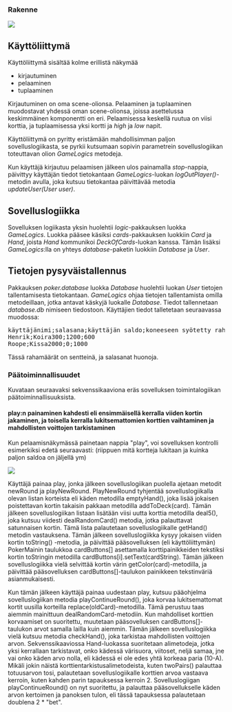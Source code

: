 ### Rakenne

<img src="https://github.com/Henrikhi/ot-harjoitustyo/blob/master/Dokumentaatio/Tiedostoja/ArkkitehtuuriKuva.png">

## Käyttöliittymä

Käyttöliittymä sisältää kolme erillistä näkymää
- kirjautuminen
- pelaaminen
- tuplaaminen

Kirjautuminen on oma scene-olionsa. Pelaaminen ja tuplaaminen muodostavat yhdessä oman scene-olionsa, joissa asettelussa keskimmäinen komponentti on eri. Pelaamisessa keskellä ruutua on viisi korttia, ja tuplaamisessa yksi kortti ja _high_ ja _low_ napit.

Käyttöliittymä on pyritty eristämään mahdollisimman paljon sovelluslogiikasta, se pyrkii kutsumaan sopivin parametrein sovelluslogiikan toteuttavan olion _GameLogics_ metodeja.

Kun käyttäjä kirjautuu pelaamisen jälkeen ulos painamalla _stop_-nappia, päivittyy käyttäjän tiedot tietokantaan _GameLogics_-luokan _logOutPlayer()_-metodin avulla, joka kutsuu tietokantaa päivittävää metodia _updateUser(User user)_. 

## Sovelluslogiikka

Sovelluksen logiikasta yksin huolehtii _logic_-pakkauksen luokka _GameLogics_. Luokka pääsee käsiksi _cards_-pakkauksen luokkiin _Card_ ja _Hand_, joista _Hand_ kommunikoi _DeckOfCards_-luokan kanssa. Tämän lisäksi _GameLogics_:lla on yhteys _database_-paketin luokkiin _Database_ ja _User_.

## Tietojen pysyväistallennus

Pakkauksen _poker.database_ luokka _Database_  huolehtii luokan _User_ tietojen tallentamisesta tietokantaan. _GameLogics_ ohjaa tietojen tallentamista omilla metodeillaan, jotka antavat käskyjä luokalle _Database_. Tiedot tallennetaan _database.db_ nimiseen tiedostoon. Käyttäjien tiedot talletetaan seuraavassa muodossa:

<pre>
käyttäjänimi;salasana;käyttäjän saldo;koneeseen syötetty rahamäärä
Henrik;Koira300;1200;600
Roope;Kissa2000;0;1000
</pre>
Tässä rahamäärät on sentteinä, ja salasanat huonoja.

### Päätoiminnallisuudet

Kuvataan seuraavaksi sekvenssikaaviona eräs sovelluksen toimintalogiikan päätoiminnallisuuksista.

#### play:n painaminen kahdesti eli ensimmäisellä kerralla viiden kortin jakaminen, ja toisella kerralla lukitsemattomien korttien vaihtaminen ja mahdollisten voittojen tarkistaminen

Kun pelaamisnäkymässä painetaan nappia "play", voi sovelluksen kontrolli esimerkiksi edetä seuraavasti: (riippuen mitä kortteja lukitaan ja kuinka paljon saldoa on jäljellä ym)


<img src="https://github.com/Henrikhi/ot-harjoitustyo/blob/master/Dokumentaatio/Tiedostoja/playClicked.png">

Käyttäjä painaa play, jonka jälkeen sovelluslogiikan puolella ajetaan metodit newRound ja playNewRound. PlayNewRound tyhjentää sovelluslogiikalla olevan listan korteista eli käden metodilla emptyHand(), joka lisää jokaisen poistettavan kortin takaisin pakkaan metodilla addToDeck(card). Tämän jälkeen sovelluslogiikan listaan lisätään viisi uutta korttia metodilla deal5(), joka kutsuu viidesti dealRandomCard() metodia, jotka palauttavat satunnaisen kortin. Tämä lista palautetaan sovelluslogiikalle getHand() metodin vastauksena. Tämän jälkeen sovelluslogiikka kysyy jokaisen viiden kortin toString() -metodia, ja päivittää pääsovelluksen (eli käyttöliittymän) PokerMainin taulukkoa cardButtons[] asettamalla korttipainikkeiden tekstiksi kortin toStringin metodilla cardButtons[i].setText(cardString). Tämän jälkeen sovelluslogiikka vielä selvittää kortin värin getColor(card)-metodilla, ja päivittää pääsovelluksen cardButtons[]-taulukon painikkeen tekstinväriä asianmukaisesti.

Kun tämän jälkeen käyttäjä painaa uudestaan play, kutsuu pääohjelma sovelluslogiikan metodia playContinueRound(), joka korvaa lukitsemattomat kortit uusilla korteilla replace(oldCard)-metodilla. Tämä perustuu taas aiemmin mainittuun dealRandomCard-metodiin. Kun mahdolliset korttien korvaamiset on suoritettu, muutetaan pääsovelluksen cardButtons[]-taulukon arvot samalla lailla kuin aiemmin. Tämän jälkeen sovelluslogiikka vielä kutsuu metodia checkHand(), joka tarkistaa mahdollisten voittojen arvon. Sekvenssikaaviossa Hand-luokassa suoritetaan alimetodeja, jotka yksi kerrallaan tarkistavat, onko kädessä värisuora, viitoset, neljä samaa, jne vai onko käden arvo nolla, eli kädessä ei ole edes yhtä korkeaa paria (10-A). Mikäli jokin näistä korttientarkistusalimetodeista, kuten twoPairs() palauttaa totuusarvon tosi, palautetaan sovelluslogiikalle korttien arvoa vastaava kerroin, kuten kahden parin tapauksessa kerroin 2. Sovelluslogiigan playContinueRound() on nyt suoritettu, ja palauttaa pääsovellukselle käden arvon kertoimen ja panoksen tulon, eli tässä tapauksessa palautetaan doublena 2 * "bet".
